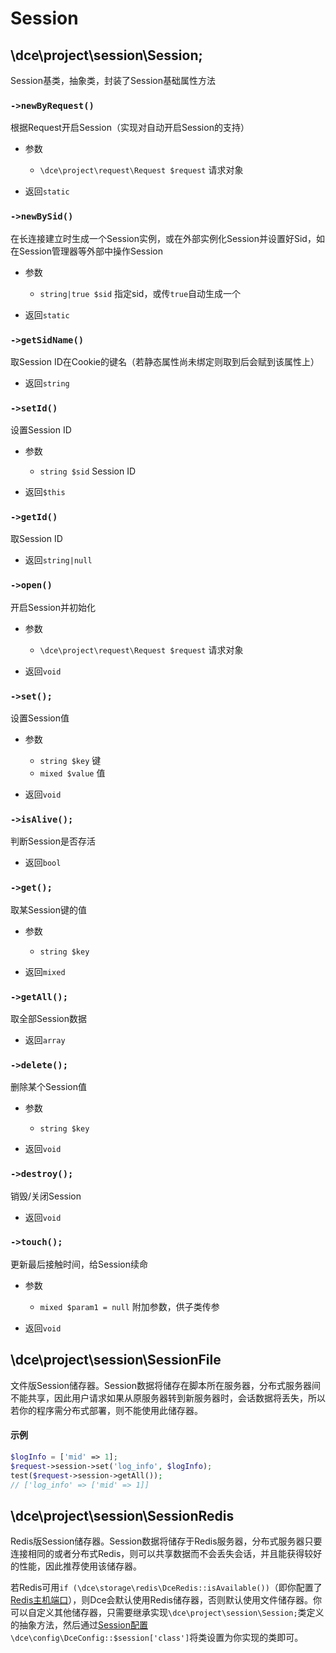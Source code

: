 # Session

## \dce\project\session\Session;

Session基类，抽象类，封装了Session基础属性方法


### `->newByRequest()`
根据Request开启Session（实现对自动开启Session的支持）

- 参数
  - `\dce\project\request\Request $request` 请求对象

- 返回`static`


### `->newBySid()`
在长连接建立时生成一个Session实例，或在外部实例化Session并设置好Sid，如在Session管理器等外部中操作Session

- 参数
  - `string|true $sid` 指定sid，或传`true`自动生成一个

- 返回`static`


### `->getSidName()`
取Session ID在Cookie的键名（若静态属性尚未绑定则取到后会赋到该属性上）

- 返回`string`


### `->setId()`
设置Session ID

- 参数
  - `string $sid` Session ID

- 返回`$this`


### `->getId()`
取Session ID

- 返回`string|null`


### `->open()`
开启Session并初始化

- 参数
  - `\dce\project\request\Request $request` 请求对象

- 返回`void`


### `->set();`
设置Session值

- 参数
  - `string $key` 键
  - `mixed $value` 值

- 返回`void`


### `->isAlive();`
判断Session是否存活

- 返回`bool`


### `->get();`
取某Session键的值

- 参数
  - `string $key`

- 返回`mixed`


### `->getAll();`
取全部Session数据

- 返回`array`


### `->delete();`
删除某个Session值

- 参数
  - `string $key`

- 返回`void`


### `->destroy();`
销毁/关闭Session

- 返回`void`


### `->touch();`
更新最后接触时间，给Session续命

- 参数
  - `mixed $param1 = null` 附加参数，供子类传参

- 返回`void`



## \dce\project\session\SessionFile

文件版Session储存器。Session数据将储存在脚本所在服务器，分布式服务器间不能共享，因此用户请求如果从原服务器转到新服务器时，会话数据将丢失，所以若你的程序需分布式部署，则不能使用此储存器。


#### 示例
```php
$logInfo = ['mid' => 1];
$request->session->set('log_info', $logInfo);
test($request->session->getAll());
// ['log_info' => ['mid' => 1]]
```



## \dce\project\session\SessionRedis

Redis版Session储存器。Session数据将储存于Redis服务器，分布式服务器只要连接相同的或者分布式Redis，则可以共享数据而不会丢失会话，并且能获得较好的性能，因此推荐使用该储存器。

若Redis可用`if (\dce\storage\redis\DceRedis::isAvailable())`（即你配置了[Redis主机端口](/config/#redis)），则Dce会默认使用Redis储存器，否则默认使用文件储存器。你可以自定义其他储存器，只需要继承实现`\dce\project\session\Session;`类定义的抽象方法，然后通过[Session配置](/config/#session)`\dce\config\DceConfig::$session['class']`将类设置为你实现的类即可。